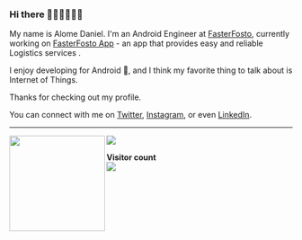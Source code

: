 ### Hi there 👋🏾👋🏽👋🏽

My name is Alome Daniel. I'm an Android Engineer at [FasterFosto](http://fasterfosto.com/), currently working on [FasterFosto App](https://play.google.com/store/apps/details?id=com.fasterfosto) - an app that provides easy and reliable Logistics  services . 

I enjoy developing for Android 🤖, and I think my favorite thing to talk about is Internet of Things. 

Thanks for checking out my profile.

You can connect with me on [Twitter](https://twitter.com/Astrocodr), [Instagram](https://www.instagram.com/astro_codr/), or even [LinkedIn](https://www.linkedin.com/in/alome-daniel-a27414153/).

---

<div>
  <img height="170" align="left" src="https://github-readme-stats.vercel.app/api?username=alome007&count_private=true&include_all_commits=true" />
  <img src="https://github-readme-stats.vercel.app/api/top-langs/?username=alome007&layout=compact" />
</div>

<p align="left"> 
  <b>Visitor count</b><br>
  <img src="https://profile-counter.glitch.me/alome007/count.svg" />
</p>
